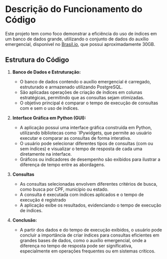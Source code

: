 # Descrição do Funcionamento do Código

Este projeto tem como foco demonstrar a eficiência do uso de índices em um banco de dados grande, utilizando o conjunto de dados do auxílio emergencial, disponível no [Brasil.io](https://brasil.io/dataset/govbr/auxilio_emergencial/), que possui aproximadamente 30GB.

## Estrutura do Código

1. **Banco de Dados e Estruturação:**
   - O banco de dados contendo o auxílio emergencial é carregado, estruturado e armazenado utilizando PostgreSQL.
   - São aplicadas operações de criação de índices em colunas estratégicas, permitindo que as consultas sejam otimizadas.
   - O objetivo principal é comparar o tempo de execução de consultas com e sem o uso de índices.

2. **Interface Gráfica em Python (GUI):**
   - A aplicação possui uma interface gráfica construída em Python, utilizando bibliotecas como `IPywidgets, que permite ao usuário executar e comparar as consultas de forma interativa.
   - O usuário pode selecionar diferentes tipos de consultas (com ou sem índices) e visualizar o tempo de resposta de cada uma diretamente na interface.
   - Gráficos ou indicadores de desempenho são exibidos para ilustrar a diferença de tempo entre as abordagens.

3. **Consultas**
   - As consultas selecionadas envolvem diferentes critérios de busca, como busca por CPF, município ou estado.
   - A consulta é executada com índices aplicados e o tempo de execução é registrado
   - A aplicação exibe os resultados, evidenciando o tempo de execução de índices.

4. **Conclusão:**
   - A partir dos dados e do tempo de execução exibidos, o usuário pode concluir a importância de criar índices para consultas eficientes em grandes bases de dados, como o auxílio emergencial, onde a diferença no tempo de resposta pode ser significativa, especialmente em operações frequentes ou em sistemas críticos.

